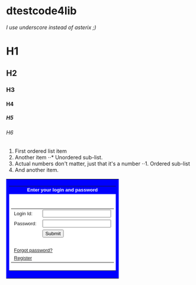 # dtestcode4lib
_I use underscore instead of asterix ;)_
# H1
## H2
### H3
#### H4
##### H5
###### H6
1. First ordered list item
2. Another item
⋅⋅* Unordered sub-list. 
1. Actual numbers don't matter, just that it's a number
⋅⋅1. Ordered sub-list
4. And another item.
<font face="verdana,arial" size=1>
<center>
<table cellpadding='2' cellspacing='0' border='0' id='ap_table'>
<tr><td bgcolor="blue"><table cellpadding='0' cellspacing='0' border='0' width='100%'>
<tr><td bgcolor="blue" align=center>
<b><font size=-1 color="white" face="verdana,arial">
<b>Enter your login and password</b>
</font></th></tr>
<tr><td bgcolor="white" style="padding:5"><br>
<center>
<table>
<tr><td><font face="verdana,arial" size=-1>Login Id:</td>
<td><input type="text" name="login Id"></td></tr>
<tr><td><font face="verdana,arial" size=-1>Password:</td>
<td><input type="password" name="password"></td></tr>
<tr><td><font face="verdana,arial" size=-1>&nbsp;</td>
<td><font face="verdana,arial" size=1>
<input type="submit" value="Submit"></td></tr>
<tr><td colspan=2>
<font face="verdana,arial" size=-1>&nbsp;</td></tr>
<tr><td colspan=2><font face="verdana,arial" size=-1> 
<a href="C:\Documents and Settings\Prakasamec\Desktop\forgot password.html">Forgot password?</a>
</td></tr>
<tr><td colspan=2>
<font face="verdana,arial" size=-1> 
<a href="C:\Documents and Settings\Prakasamec\Desktop\register.html">Register</a>
</td></tr>
</table></center></form>
</td></tr></table>
</td></tr></table>

